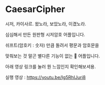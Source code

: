 # CaesarCipher
 시저, 카이사르. 왔노라, 보았노라, 이겼노라.

심심해서 만든 원판형 시저암호 어플입니다.

쉬프트(암호키 : 숫자) 만큼 돌려서 평문과 암호문을

맞춰보는 것 말곤 별다른 기능이 없는 💩 어플입니다.

아래 영상 링크를 눌러 뭔 느낌인지 확인해보셔용.

실행 영상 : https://youtu.be/Ig5RhIJuri8
